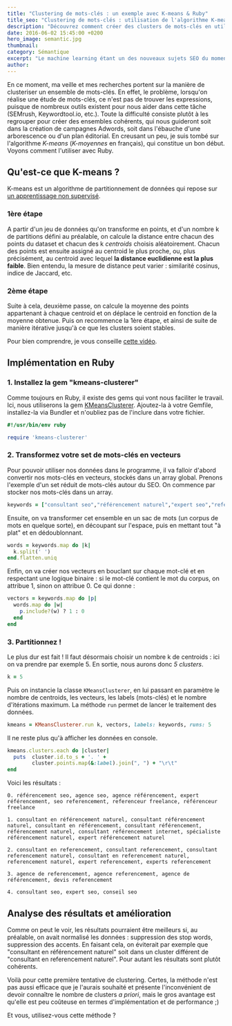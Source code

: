 ```yaml
---
title: "Clustering de mots-clés : un exemple avec K-means & Ruby"
title_seo: "Clustering de mots-clés : utilisation de l'algorithme K-means"
description: "Découvrez comment créer des clusters de mots-clés en utilisant l'algorithme K-means couplé à quelques lignes de Ruby !"
date: 2016-06-02 15:45:00 +0200
hero_image: semantic.jpg
thumbnail:
category: Sémantique
excerpt: "Le machine learning étant un des nouveaux sujets SEO du moment, j'ai récemment commencé à approfondir le sujet et à mettre les mains dans le cambouis, dans le cadre d'une problématique bien précise : la catégorisation de mots-clés."
author:
---
```


En ce moment, ma veille et mes recherches portent sur la manière de clusteriser un ensemble de mots-clés. En effet, le problème, lorsqu'on réalise une étude de mots-clés, ce n'est pas de trouver les expressions, puisque de nombreux outils existent pour nous aider dans cette tâche (SEMrush, Keywordtool.io, etc.). Toute la difficulté consiste plutôt à les regrouper pour créer des ensembles cohérents, qui nous guideront soit dans la création de campagnes Adwords, soit dans l'ébauche d'une arborescence ou d'un plan éditorial. En creusant un peu, je suis tombé sur l'algorithme *K-means* (*K-moyennes* en français), qui constitue un bon début. Voyons comment l'utiliser avec Ruby.

## Qu'est-ce que K-means ?

K-means est un algorithme de partitionnement de données qui repose sur [un apprentissage non supervisé](https://fr.wikipedia.org/wiki/Apprentissage_non_supervis%C3%A9).

### 1ère étape
A partir d'un jeu de données qu'on transforme en points, et d'un nombre k de partitions défini au préalable, on calcule la distance entre chacun des points du dataset et chacun des k *centroids* choisis aléatoirement. Chacun des points est ensuite assigné au centroid le plus proche, ou, plus précisément, au centroid avec lequel **la distance euclidienne est la plus faible**. Bien entendu, la mesure de distance peut varier : similarité cosinus, indice de Jaccard, etc.

### 2ème étape
Suite à cela, deuxième passe, on calcule la moyenne des points appartenant à chaque centroid et on déplace le centroid en fonction de la moyenne obtenue.
Puis on recommence la 1ère étape, et ainsi de suite de manière itérative jusqu'à ce que les clusters soient stables.

Pour bien comprendre, je vous conseille [cette vidéo](https://www.youtube.com/watch?v=_aWzGGNrcic).


## Implémentation en Ruby
### 1. Installez la gem "kmeans-clusterer"

Comme toujours en Ruby, il existe des gems qui vont nous faciliter le travail. Ici, nous utiliserons la gem [KMeansClusterer](https://github.com/gbuesing/kmeans-clusterer).
Ajoutez-la à votre Gemfile, installez-la via Bundler et n'oubliez pas de l'inclure dans votre fichier.

``` ruby
#!/usr/bin/env ruby

require 'kmeans-clusterer'
```

### 2. Transformez votre set de mots-clés en vecteurs

Pour pouvoir utiliser nos données dans le programme, il va falloir d'abord convertir nos mots-clés en vecteurs, stockés dans un array global.
Prenons l'exemple d'un set réduit de mots-clés autour du SEO. On commence par stocker nos mots-clés dans un array.

``` ruby
keywords = ["consultant seo","référencement naturel","expert seo","referencement naturel","consultant referencement","consultant référencement","agence de référencement","agence seo","consultant en référencement","expert referencement","agence référencement","consultant référencement naturel","agence referencement","consultant en referencement","agence de referencement","référencement seo","experts referencement","référenceur freelance","consultant référencement internet","expert référencement","consultant referencement naturel","consultant en référencement naturel","conseil seo","referenceur freelance","spécialiste référencement naturel","search engine optimization for dummies","seo referencement","consultant en referencement naturel","devis referencement","top seo company","expert référencement naturel"]
```

Ensuite, on va transformer cet ensemble en un sac de mots (un corpus de mots en quelque sorte), en découpant sur l'espace, puis en mettant tout "à plat" et en dédoublonnant.

``` ruby
words = keywords.map do |k|
  k.split(' ')
end.flatten.uniq
```

Enfin, on va créer nos vecteurs en bouclant sur chaque mot-clé et en respectant une logique binaire : si le mot-clé contient le mot du corpus, on attribue 1, sinon on attribue 0.
Ce qui donne :

``` ruby
vectors = keywords.map do |p|
  words.map do |w|
    p.include?(w) ? 1 : 0
  end
end
```

### 3. Partitionnez !

Le plus dur est fait ! Il faut désormais choisir un nombre k de centroids : ici on va prendre par exemple 5. En sortie, nous aurons donc *5 clusters*.

``` ruby
k = 5
```

Puis on instancie la classe `KMeansClusterer`, en lui passant en paramètre le nombre de centroids, les vecteurs, les labels (mots-clés) et le nombre d'itérations maximum. La méthode `run` permet de lancer le traitement des données.

``` ruby
kmeans = KMeansClusterer.run k, vectors, labels: keywords, runs: 5
```

Il ne reste plus qu'à afficher les données en console.

``` ruby
kmeans.clusters.each do |cluster|
  puts  cluster.id.to_s + '. ' +
        cluster.points.map(&:label).join(", ") + "\r\t"
end
```

Voici les résultats :

``` console
0. référencement seo, agence seo, agence référencement, expert référencement, seo referencement, referenceur freelance, référenceur freelance

1. consultant en référencement naturel, consultant référencement naturel, consultant en référencement, consultant référencement, référencement naturel, consultant référencement internet, spécialiste référencement naturel, expert référencement naturel

2. consultant en referencement, consultant referencement, consultant referencement naturel, consultant en referencement naturel, referencement naturel, expert referencement, experts referencement

3. agence de referencement, agence referencement, agence de référencement, devis referencement

4. consultant seo, expert seo, conseil seo
```

## Analyse des résultats et amélioration

Comme on peut le voir, les résultats pourraient être meilleurs si, au préalable, on avait normalisé les données : suppression des stop words, suppression des accents. En faisant cela, on éviterait par exemple que "consultant en référencement naturel" soit dans un cluster différent de "consultant en referencement naturel".
Pour autant les résultats sont plutôt cohérents.

Voilà pour cette première tentative de clustering. Certes, la méthode n'est pas aussi efficace que je l'aurais souhaité et présente l'inconvénient de devoir connaître le nombre de clusters *a priori*, mais le gros avantage est qu'elle est peu coûteuse en termes d'implémentation et de performance ;)

Et vous, utilisez-vous cette méthode ?
